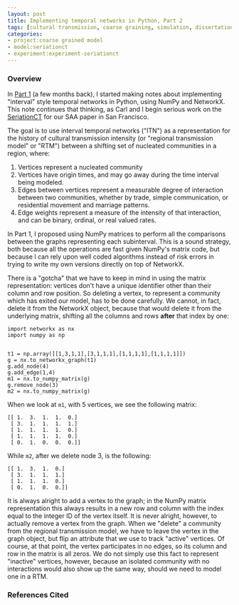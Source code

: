 ```yaml
---
layout: post
title: Implementing temporal networks in Python, Part 2
tags: [cultural transmission, coarse graining, simulation, dissertation, seriation, temporal network]
categories: 
- project:coarse grained model
- model:seriationct
- experiment:experiment-seriationct
---
```


### Overview ###

In [Part 1](/project:coarse%20grained%20model/model:seriationct/experiment:experiment-seriationct/2014/07/28/implementing-temporal-networks-in-python.html) (a few months back), I started making notes about implementing "interval" style temporal networks in Python, using NumPy and NetworkX.  This note continues that thinking, as Carl and I begin serious work on the [SeriationCT](https://github.com/mmadsen/seriationct) for our SAA paper in San Francisco.  

The goal is to use interval temporal networks ("ITN") as a representation for the history of cultural transmission intensity (or "regional transmission model" or "RTM") between a shifting set of nucleated communities in a region, where:

1.  Vertices represent a nucleated community
1.  Vertices have origin times, and may go away during the time interval being modeled.  
1.  Edges between vertices represent a measurable degree of interaction between two communities, whether by trade, simple communication, or residential movement and marriage patterns.  
1.  Edge weights represent a measure of the intensity of that interaction, and can be binary, ordinal, or real valued rates.  

In Part 1, I proposed using NumPy matrices to perform all the comparisons between the graphs representing each subinterval.  This is a sound strategy, both because all the operations are fast given NumPy's matrix code, but because I can rely upon well coded algorithms instead of risk errors in trying to write my own versions directly on top of NetworkX.  

There is a "gotcha" that we have to keep in mind in using the matrix representation:  vertices don't have a unique identifier other than their column and row position.  So deleting a vertex, to represent a community which has exited our model, has to be done carefully.  We cannot, in fact, delete it from the NetworkX object, because that would delete it from the underlying matrix, shifting all the columns and rows **after** that index by one:

```{.python}
import networkx as nx
import numpy as np


t1 = np.array([[1,3,1,1],[3,1,1,1],[1,1,1,1],[1,1,1,1]])
g = nx.to_networkx_graph(t1)
g.add_node(4)
g.add_edge(1,4)
m1 = nx.to_numpy_matrix(g)
g.remove_node(3)
m2 = nx.to_numpy_matrix(g)
``` 

When we look at `m1`, with 5 vertices, we see the following matrix:

```{.python}
[[ 1.  3.  1.  1.  0.]
 [ 3.  1.  1.  1.  1.]
 [ 1.  1.  1.  1.  0.]
 [ 1.  1.  1.  1.  0.]
 [ 0.  1.  0.  0.  0.]]
```

While `m2`, after we delete node 3, is the following:

```{.python}
[[ 1.  3.  1.  0.]
 [ 3.  1.  1.  1.]
 [ 1.  1.  1.  0.]
 [ 0.  1.  0.  0.]]
```

It is always alright to add a vertex to the graph; in the NumPy matrix representation this always results in a new row and column with the index equal to the integer ID of the vertex itself.  It is never alright, however, to actually remove a vertex from the graph.  When we "delete" a community from the regional transmission model, we have to leave the vertex in the graph object, but flip an attribute that we use to track "active" vertices.  Of course, at that point, the vertex participates in no edges, so its column and row in the matrix is all zeros.  We do not simply use this fact to represent "inactive" vertices, however, because an isolated community with no interactions would also show up the same way, should we need to model one in a RTM. 

    

### References Cited ###

